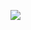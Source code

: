 <a href="https://codeclimate.com/github/Kapustinl/mindgames/maintainability"><img src="https://api.codeclimate.com/v1/badges/0e7d59a5d8f6d329f0bc/maintainability" /></a>
